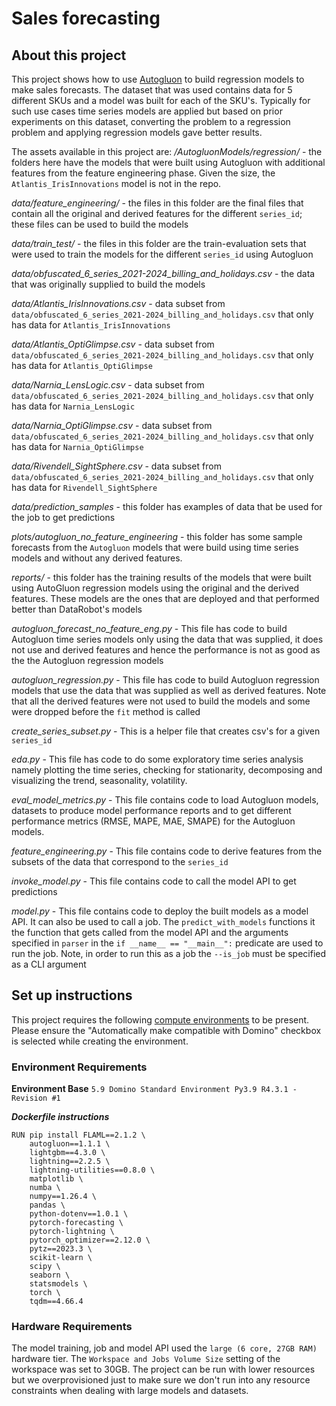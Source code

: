# Sales forecasting

## About this project
This project shows how to use [Autogluon](https://auto.gluon.ai/stable/index.html) to build regression models to make sales forecasts. The dataset that was used contains data for 5 different SKUs and a model was built for each of the SKU's. Typically for such use cases time series models are applied but based on prior experiments on this dataset, converting the problem to a regression problem and applying regression models gave better results.

The assets available in this project are:
*/AutogluonModels/regression/* - the folders here have the models that were built using Autogluon with additional features from the feature engineering phase. Given the size, the `Atlantis_IrisInnovations` model is not in the repo.

*data/feature_engineering/* - the files in this folder are the final files that contain all the original and derived features for the different `series_id`; these files can be used to build the models

*data/train_test/* - the files in this folder are the train-evaluation sets that were used to train the models for the different `series_id` using Autogluon

*data/obfuscated_6_series_2021-2024_billing_and_holidays.csv* - the data that was originally supplied to build the models

*data/Atlantis_IrisInnovations.csv* - data subset from `data/obfuscated_6_series_2021-2024_billing_and_holidays.csv` that only has data for `Atlantis_IrisInnovations`

*data/Atlantis_OptiGlimpse.csv* - data subset from `data/obfuscated_6_series_2021-2024_billing_and_holidays.csv` that only has data for `Atlantis_OptiGlimpse`

*data/Narnia_LensLogic.csv* - data subset from `data/obfuscated_6_series_2021-2024_billing_and_holidays.csv` that only has data for `Narnia_LensLogic`

*data/Narnia_OptiGlimpse.csv* - data subset from `data/obfuscated_6_series_2021-2024_billing_and_holidays.csv` that only has data for `Narnia_OptiGlimpse`

*data/Rivendell_SightSphere.csv* - data subset from `data/obfuscated_6_series_2021-2024_billing_and_holidays.csv` that only has data for `Rivendell_SightSphere`

*data/prediction_samples* - this folder has examples of data that be used for the job to get predictions

*plots/autogluon_no_feature_engineering* - this folder has some sample forecasts from the `Autogluon` models that were build using time series models and without any derived features. 

*reports/* - this folder has the training results of the models that were built using AutoGluon regression models using the original and the derived features. These models are the ones that are deployed and that performed better than DataRobot's models

*autogluon_forecast_no_feature_eng.py* - This file has code to build Autogluon time series models only using the data that was supplied, it does not use and derived features and hence the performance is not as good as the the Autogluon regression models

*autogluon_regression.py* - This file has code to build Autogluon regression models that use the data that was supplied as well as derived features. Note that all the derived features were not used to build the models and some were dropped before the `fit` method is called

*create_series_subset.py* - This is a helper file that creates csv's for a given `series_id`

*eda.py* - This file has code to do some exploratory time series analysis namely plotting the time series, checking for stationarity, decomposing and visualizing the trend, seasonality, volatility.

*eval_model_metrics.py* - This file contains code to load Autogluon models, datasets to produce model performance reports and to get different performance metrics (RMSE, MAPE, MAE, SMAPE) for the Autogluon models. 

*feature_engineering.py* - This file contains code to derive features from the subsets of the data that correspond to the `series_id`

*invoke_model.py* - This file contains code to call the model API to get predictions

*model.py* - This file contains code to deploy the built models as a model API. It can also be used to call a job. The `predict_with_models` functions it the function that gets called from the model API and the arguments specified in `parser` in the `if __name__ == "__main__":` predicate are used to run the job. Note, in order to run this as a job the `--is_job` must be specified as a CLI argument 


## Set up instructions

This project requires the following [compute environments](https://docs.dominodatalab.com/en/latest/user_guide/f51038/environments/) to be present. Please ensure the "Automatically make compatible with Domino" checkbox is selected while creating the environment.

### Environment Requirements

**Environment Base**
`5.9 Domino Standard Environment Py3.9 R4.3.1 - Revision #1`

***Dockerfile instructions***
```
RUN pip install FLAML==2.1.2 \
	autogluon==1.1.1 \
	lightgbm==4.3.0 \
	lightning==2.2.5 \
	lightning-utilities==0.8.0 \
	matplotlib \
	numba \
	numpy==1.26.4 \
	pandas \
	python-dotenv==1.0.1 \
	pytorch-forecasting \
	pytorch-lightning \
	pytorch_optimizer==2.12.0 \
	pytz==2023.3 \
	scikit-learn \
	scipy \
	seaborn \
	statsmodels \
	torch \
	tqdm==4.66.4
```

### Hardware Requirements
The model training, job and model API used the `large (6 core, 27GB RAM)` hardware tier. The `Workspace and Jobs Volume Size` setting of the workspace was set to 30GB. The project can be run with lower resources but we overprovisioned just to make sure we don't run into any resource constraints when dealing with large models and datasets.

